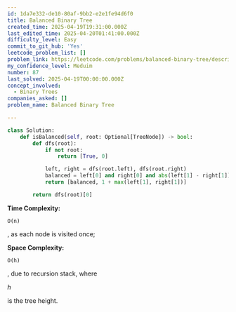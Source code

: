 ```yaml
---
id: 1da7e332-de10-80af-9bb2-e2e1fe94d6f0
title: Balanced Binary Tree
created_time: 2025-04-19T19:31:00.000Z
last_edited_time: 2025-04-20T01:41:00.000Z
difficulty_level: Easy
commit_to_git_hub: 'Yes'
leetcode_problem_list: []
problem_link: https://leetcode.com/problems/balanced-binary-tree/description/
my_confidence_level: Meduim
number: 87
last_solved: 2025-04-19T00:00:00.000Z
concept_involved:
  - Binary Trees
companies_asked: []
problem_name: Balanced Binary Tree

---
```


```python
class Solution:
    def isBalanced(self, root: Optional[TreeNode]) -> bool:
        def dfs(root):
            if not root:
                return [True, 0]

            left, right = dfs(root.left), dfs(root.right)
            balanced = left[0] and right[0] and abs(left[1] - right[1]) <= 1
            return [balanced, 1 + max(left[1], right[1])]

        return dfs(root)[0]
```

**Time Complexity:**

```plain text
O(n)
```

, as each node is visited once;

**Space Complexity:**

```plain text
O(h)
```

, due to recursion stack, where

*h*

is the tree height.
